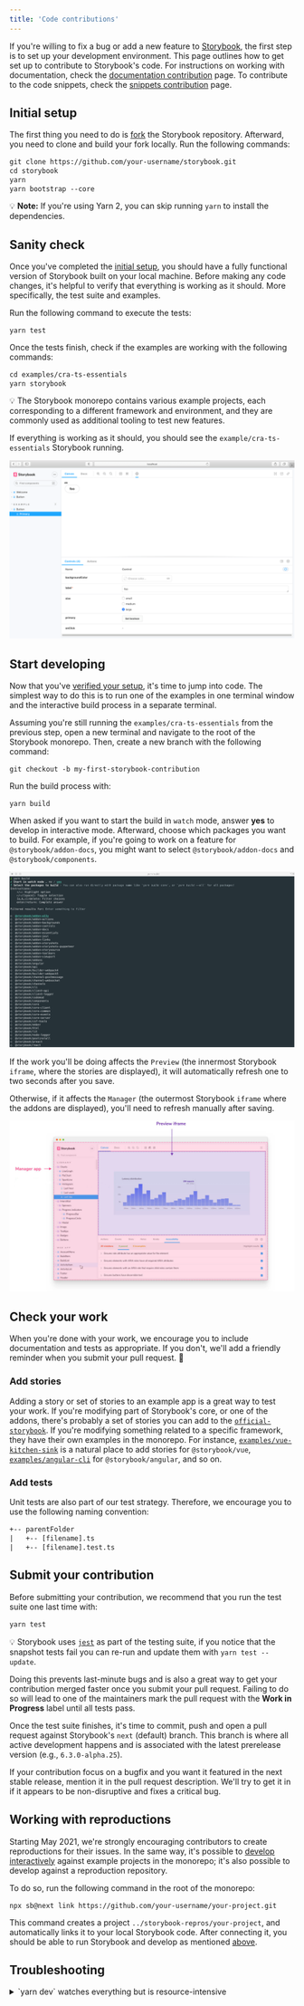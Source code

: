 ```yaml
---
title: 'Code contributions'
---
```


If you're willing to fix a bug or add a new feature to [Storybook](https://github.com/storybookjs/storybook), the first step is to set up your development environment. This page outlines how to get set up to contribute to Storybook's code. For instructions on working with documentation, check the [documentation contribution](./documentation-updates.md) page. To contribute  to the code snippets, check the [snippets contribution](./new-snippets.md) page.

## Initial setup

The first thing you need to do is [fork](https://docs.github.com/en/github/getting-started-with-github/quickstart/fork-a-repo) the Storybook repository. Afterward, you need to clone and build your fork locally. Run the following commands:

```shell
git clone https://github.com/your-username/storybook.git
cd storybook
yarn
yarn bootstrap --core
```

<div class="aside">
💡 <strong>Note:</strong> If you're using Yarn 2, you can skip running <code>yarn</code> to install the dependencies.
</div>

## Sanity check

Once you've completed the [initial setup](#initial-setup), you should have a fully functional version of Storybook built on your local machine. Before making any code changes, it's helpful to verify that everything is working as it should. More specifically, the test suite and examples. 

Run the following command to execute the tests:

```shell
yarn test
```

Once the tests finish, check if the examples are working with the following commands:

```shell
cd examples/cra-ts-essentials
yarn storybook
```

<div class="aside">
💡 The Storybook monorepo contains various example projects, each corresponding to a different framework and environment, and they are commonly used as additional tooling to test new features.
</div>

If everything is working as it should, you should see the `example/cra-ts-essentials` Storybook running.

![Example Storybook running](./storybook-cra-examples-optimized.png)

## Start developing

Now that you've [verified your setup](#sanity-check), it's time to jump into code. The simplest way to do this is to run one of the examples in one terminal window and the interactive build process in a separate terminal.

Assuming you're still running the `examples/cra-ts-essentials` from the previous step, open a new terminal and navigate to the root of the Storybook monorepo. Then, create a new branch with the following command:

```shell
git checkout -b my-first-storybook-contribution
```

Run the build process with:

```shell
yarn build
```
 
When asked if you want to start the build in `watch` mode, answer **yes**  to develop in interactive mode.  Afterward, choose which packages you want to build. For example, if you're going to work on a feature for `@storybook/addon-docs`, you might want to select `@storybook/addon-docs` and `@storybook/components`. 

![Storybook package selector](./storybook-build-packages-selection-optimized.png)


If the work you'll be doing affects the `Preview` (the innermost Storybook `iframe`, where the stories are displayed), it will automatically refresh one to two seconds after you save.

Otherwise, if it affects the `Manager` (the outermost Storybook `iframe` where the addons are displayed), you'll need to refresh manually after saving.

![Storybook UI](./storybook-manager-preview.jpg)

## Check your work

When you're done with your work, we encourage you to include documentation and tests as appropriate. If you don't, we'll add a friendly reminder when you submit your pull request. 🧐

### Add stories

Adding a story or set of stories to an example app is a great way to test your work. If you're modifying part of Storybook's core, or one of the addons, there's probably a set of stories you can add to the [`official-storybook`](../../examples/official-storybook). If you're modifying something related to a specific framework, they have their own examples in the monorepo. For instance, [`examples/vue-kitchen-sink`](../../examples/vue-kitchen-sink) is a natural place to add stories for `@storybook/vue`, [`examples/angular-cli`](../../examples/angular-cli) for `@storybook/angular`, and so on.

### Add tests

Unit tests are also part of our test strategy. Therefore, we encourage you to use the following naming convention:

```
+-- parentFolder
|   +-- [filename].ts
|   +-- [filename].test.ts
```

## Submit your contribution

Before submitting your contribution, we recommend that you run the test suite one last time with:

```sh
yarn test
```
<div class="aside">
💡  Storybook uses <a href="https://jestjs.io/"><code>jest</code></a> as part of the testing suite, if you notice that the snapshot tests fail you can re-run and update them with <code>yarn test --update</code>.
</div>


Doing this prevents last-minute bugs and is also a great way to get your contribution merged faster once you submit your pull request. Failing to do so will lead to one of the maintainers mark the pull request with the **Work in Progress** label until all tests pass.

Once the test suite finishes, it's time to commit, push and open a pull request against Storybook's `next` (default) branch. This branch is where all active development happens and is associated with the latest prerelease version (e.g., `6.3.0-alpha.25`).

If your contribution focus on a bugfix and you want it featured in the next stable release, mention it in the pull request description. We'll try to get it in if it appears to be non-disruptive and fixes a critical bug.

## Working with reproductions

Starting May 2021, we're strongly encouraging contributors to create reproductions for their issues. In the same way, it's possible to [develop interactively](#start-developing) against example projects in the monorepo; it's also possible to develop against a reproduction repository.

To do so, run the following command in the root of the monorepo:

```shell
npx sb@next link https://github.com/your-username/your-project.git
```

This command creates a project `../storybook-repros/your-project`, and automatically links it to your local Storybook code. After connecting it, you should be able to run Storybook and develop as mentioned [above](#start-developing).

## Troubleshooting

<details>

<summary>`yarn dev` watches everything but is resource-intensive</summary>

It's troublesome to know which packages you're going to change ahead of time, and watching all of them can be highly demanding, even on modern machines. If you're working on a powerful enough machine, you can use `yarn dev` instead of `yarn build`.

</details>